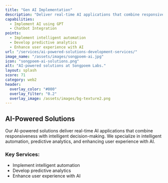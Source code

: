 ```yaml
---
title: "Gen AI Implementation"
description: "Deliver real-time AI applications that combine responsiveness with intelligent decision-making."
capabilities:
  - Implement AI using GPT
  - Chatbot Integration
points:
  - Implement intelligent automation
  - Develop predictive analytics
  - Enhance user experience with AI
url: "/services/ai-powered-solutions-development-services/"
image_name: "/assets/images/songpoem-ai.jpg"
icon: "songpoem-ai-solutions.png"
alt: "AI-powered solutions at Songpoem Labs."
layout: splash
score: 71
category: web2
header:
  overlay_color: "#000"
  overlay_filter: "0.2"
  overlay_image: /assets/images/bg-texture2.png
---
```

## AI-Powered Solutions

Our AI-powered solutions deliver real-time AI applications that combine responsiveness with intelligent decision-making. We specialize in intelligent automation, predictive analytics, and enhancing user experience with AI.

### Key Services:
- Implement intelligent automation
- Develop predictive analytics
- Enhance user experience with AI
